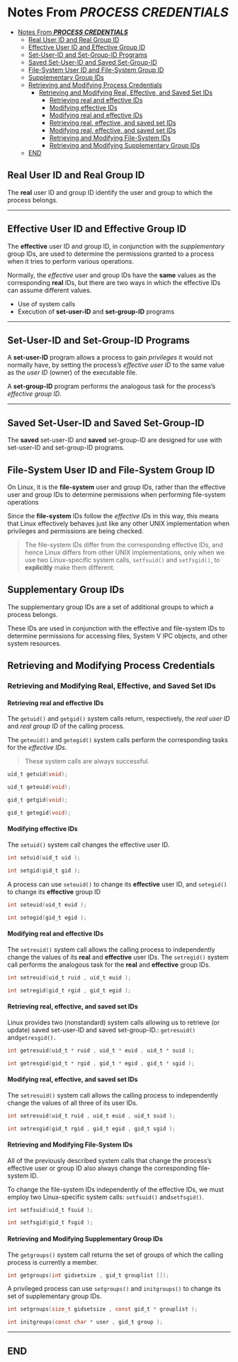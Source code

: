 # Notes From ***PROCESS CREDENTIALS***

- [Notes From ***PROCESS CREDENTIALS***](#notes-from-process-credentials)
  - [Real User ID and Real Group ID](#real-user-id-and-real-group-id)
  - [Effective User ID and Effective Group ID](#effective-user-id-and-effective-group-id)
  - [Set-User-ID and Set-Group-ID Programs](#set-user-id-and-set-group-id-programs)
  - [Saved Set-User-ID and Saved Set-Group-ID](#saved-set-user-id-and-saved-set-group-id)
  - [File-System User ID and File-System Group ID](#file-system-user-id-and-file-system-group-id)
  - [Supplementary Group IDs](#supplementary-group-ids)
  - [Retrieving and Modifying Process Credentials](#retrieving-and-modifying-process-credentials)
    - [Retrieving and Modifying Real, Effective, and Saved Set IDs](#retrieving-and-modifying-real-effective-and-saved-set-ids)
      - [Retrieving real and effective IDs](#retrieving-real-and-effective-ids)
      - [Modifying effective IDs](#modifying-effective-ids)
      - [Modifying real and effective IDs](#modifying-real-and-effective-ids)
      - [Retrieving real, effective, and saved set IDs](#retrieving-real-effective-and-saved-set-ids)
      - [Modifying real, effective, and saved set IDs](#modifying-real-effective-and-saved-set-ids)
      - [Retrieving and Modifying File-System IDs](#retrieving-and-modifying-file-system-ids)
      - [Retrieving and Modifying Supplementary Group IDs](#retrieving-and-modifying-supplementary-group-ids)
  - [END](#end)

## Real User ID and Real Group ID

The **real** user ID and group ID identify the user and group to which the process belongs.

---

## Effective User ID and Effective Group ID

The **effective** user ID and group ID, in conjunction with the *supplementary* group IDs, are used to determine the permissions granted to a process when it tries to perform various operations.

Normally, the *effective* user and group IDs have the **same** values as the corresponding **real** IDs, but there are two ways in which the effective IDs can assume different values.

- Use of system calls
- Execution of **set-user-ID** and **set-group-ID** programs

---

## Set-User-ID and Set-Group-ID Programs

A **set-user-ID** program allows a process to gain *privileges* it would not normally have, by setting the process’s *effective user ID* to the same value as the *user ID* (owner) of the executable file.

A **set-group-ID** program performs the analogous task for the process’s *effective group ID*.

---

## Saved Set-User-ID and Saved Set-Group-ID

The **saved** set-user-ID and **saved** set-group-ID are designed for use with set-user-ID and set-group-ID programs.

## File-System User ID and File-System Group ID

On Linux, it is the **file-system** user and group IDs, rather than the effective user and group IDs to determine permissions when performing file-system operations

Since the **file-system** IDs follow the *effective IDs* in this way, this means that Linux effectively behaves just like any other UNIX implementation when privileges and permissions are being checked.

> The file-system IDs differ from the corresponding effective IDs, and hence Linux differs from other UNIX implementations, only when we use two Linux-specific system calls, `setfsuid()` and `setfsgid()`, to **explicitly** make them different.

## Supplementary Group IDs

The supplementary group IDs are a set of additional groups to which a process
belongs.

These IDs are used in conjunction with the effective and file-system IDs to determine permissions for accessing files, System V IPC objects, and other system resources.

## Retrieving and Modifying Process Credentials

### Retrieving and Modifying Real, Effective, and Saved Set IDs

#### Retrieving real and effective IDs

The `getuid()` and `getgid()` system calls return, respectively, the *real user ID* and *real group ID* of the calling process.

The `geteuid()` and `getegid()` system calls perform the corresponding tasks for the *effective IDs*.

> These system calls are always successful.

```c
uid_t getuid(void);

uid_t geteuid(void);

gid_t getgid(void);

gid_t getegid(void);
```

#### Modifying effective IDs

The `setuid()` system call changes the effective user ID.

```c
int setuid(uid_t uid );

int setgid(gid_t gid );
```

A process can use `seteuid()` to change its **effective** user ID, and `setegid()` to change its **effective** group ID

```c
int seteuid(uid_t euid );

int setegid(gid_t egid );
```

#### Modifying real and effective IDs

The `setreuid()` system call allows the calling process to independently change the values of its **real** and **effective** user IDs. The `setregid()` system call performs the analogous task for the **real** and **effective** group IDs.

```c
int setreuid(uid_t ruid , uid_t euid );

int setregid(gid_t rgid , gid_t egid );
```

#### Retrieving real, effective, and saved set IDs

Linux provides two (nonstandard) system calls allowing us to retrieve (or update) saved set-user-ID and saved set-group-ID.: `getresuid()` and`getresgid().`

```c
int getresuid(uid_t * ruid , uid_t * euid , uid_t * suid );

int getresgid(gid_t * rgid , gid_t * egid , gid_t * sgid );
```

#### Modifying real, effective, and saved set IDs

The `setresuid()` system call allows the calling process to independently change the values of all three of its user IDs.

```c
int setresuid(uid_t ruid , uid_t euid , uid_t suid );

int setresgid(gid_t rgid , gid_t egid , gid_t sgid );
```

#### Retrieving and Modifying File-System IDs

All of the previously described system calls that change the process’s effective user or group ID also always change the corresponding file-system ID.

To change the file-system IDs independently of the effective IDs, we must employ two Linux-specific system calls: `setfsuid()` and`setfsgid()`.

  ```c
int setfsuid(uid_t fsuid );

int setfsgid(gid_t fsgid );
```

#### Retrieving and Modifying Supplementary Group IDs

The `getgroups()` system call returns the set of groups of which the calling process is currently a member.

```c
int getgroups(int gidsetsize , gid_t grouplist []);
```

A privileged process can use `setgroups()` and `initgroups()` to change its set of supplementary group IDs.

```c
int setgroups(size_t gidsetsize , const gid_t * grouplist );

int initgroups(const char * user , gid_t group );
```

---

## END
